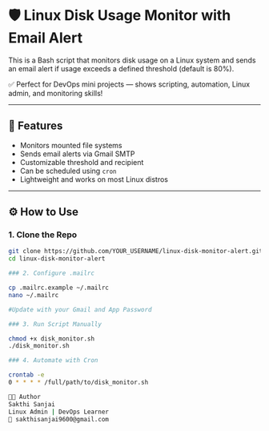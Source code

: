 # 🛡️ Linux Disk Usage Monitor with Email Alert

This is a Bash script that monitors disk usage on a Linux system and sends an email alert if usage exceeds a defined threshold (default is 80%).

✅ Perfect for DevOps mini projects — shows scripting, automation, Linux admin, and monitoring skills!

---

## 📌 Features

- Monitors mounted file systems
- Sends email alerts via Gmail SMTP
- Customizable threshold and recipient
- Can be scheduled using `cron`
- Lightweight and works on most Linux distros

---

## ⚙️ How to Use

### 1. Clone the Repo

```bash
git clone https://github.com/YOUR_USERNAME/linux-disk-monitor-alert.git
cd linux-disk-monitor-alert

### 2. Configure .mailrc

cp .mailrc.example ~/.mailrc
nano ~/.mailrc

#Update with your Gmail and App Password

### 3. Run Script Manually

chmod +x disk_monitor.sh
./disk_monitor.sh

### 4. Automate with Cron

crontab -e
0 * * * * /full/path/to/disk_monitor.sh

🧑‍💻 Author
Sakthi Sanjai
Linux Admin | DevOps Learner
📧 sakthisanjai9600@gmail.com

